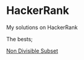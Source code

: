 # HackerRank
My solutions on HackerRank

The bests;

<a href="https://www.hackerrank.com/challenges/non-divisible-subset/problem">Non Divisible Subset</a>
